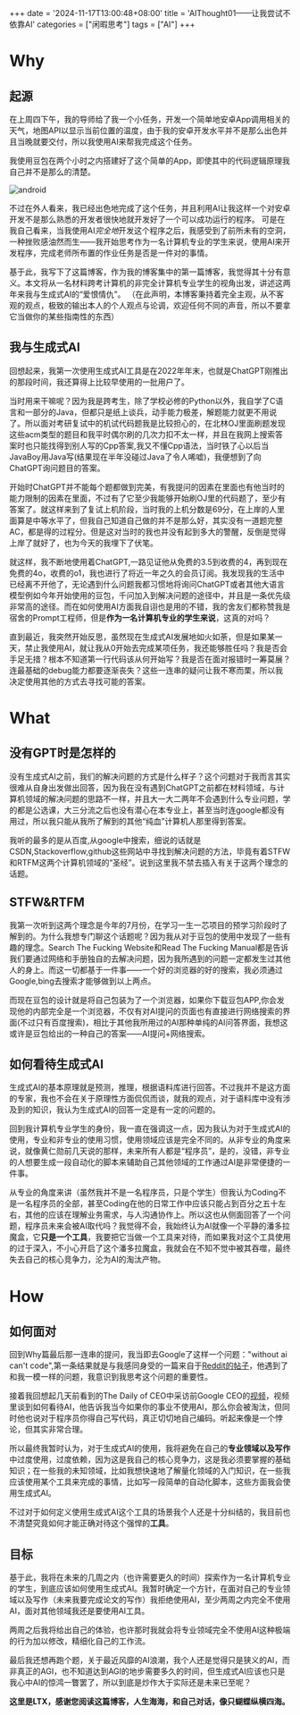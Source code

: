 +++
date = '2024-11-17T13:00:48+08:00'
title = 'AIThought01——让我尝试不依靠AI'
categories = ["闲暇思考"]
tags = ["AI"]
+++

# Why

## 起源

在上周四下午，我的导师给了我一个小任务，开发一个简单地安卓App调用相关的天气，地图API以显示当前位置的温度，由于我的安卓开发水平并不是那么出色并且当晚就要交付，所以我使用AI来帮我完成这个任务。

我使用豆包在两个小时之内搭建好了这个简单的App，即使其中的代码逻辑原理我自己并不是那么的清楚。

![android](/img/android.png)

不过在外人看来，我已经出色地完成了这个任务，并且利用AI让我这样一个对安卓开发不是那么熟悉的开发者很快地就开发好了一个可以成功运行的程序。
可是在我自己看来，当我使用AI*完全地*开发这个程序之后，我感受到了前所未有的空洞，一种挫败感油然而生——我开始思考作为一名计算机专业的学生来说，使用AI来开发程序，完成老师所布置的作业任务是否是一件对的事情。

基于此，我写下了这篇博客，作为我的博客集中的第一篇博客，我觉得其十分有意义。本文将从一名材料跨考计算机的非完全计算机专业学生的视角出发，讲述这两年来我与生成式AI的“爱恨情仇”。
（在此声明，本博客秉持着完全主观，从不客观的观点，极致的输出本人的个人观点与论调，欢迎任何不同的声音，所以不要拿它当做你的某些指南性的东西）

## 我与生成式AI

回想起来，我第一次使用生成式AI工具是在2022年年末，也就是ChatGPT刚推出的那段时间，我还算得上比较早使用的一批用户了。

当时用来干嘛呢？因为我是跨考生，除了学校必修的Python以外，我自学了C语言和一部分的Java，但都只是纸上谈兵，动手能力极差，解题能力就更不用说了。所以面对考研复试中的机试代码题我是比较担心的，在北林OJ里面刷题发现这些acm类型的题目和我平时偶尔刷的几次力扣不太一样，并且在我网上搜索答案时也只能找得到别人写的Cpp答案,我又不懂Cpp语法，当时铁了心以后当JavaBoy用Java写(结果现在半年没碰过Java了令人唏嘘)，我便想到了向ChatGPT询问题目的答案。

开始时ChatGPT并不能每个题都做到完美，有我提问的因素在里面也有他当时的能力限制的因素在里面，不过有了它至少我能够开始刷OJ里的代码题了，至少有答案了。就这样来到了复试上机阶段，当时我的上机分数是69分，在上岸的人里面算是中等水平了，但我自己知道自己做的并不是那么好，其实没有一道题完整AC，都是得的过程分。但是这对当时的我也并没有起到多大的警醒，反倒是觉得上岸了就好了，也为今天的我埋下了伏笔。

就这样，我不断地使用着ChatGPT,一路见证他从免费的3.5到收费的4，再到现在免费的4o，收费的o1，我也进行了将近一年之久的会员订阅。我发现我的生活中已经离不开他了，无论遇到什么问题我都习惯地将询问ChatGPT或者其他大语言模型例如今年开始使用的豆包，千问加入到解决问题的途径中，并且是一条优先级非常高的途径。而在如何使用AI方面我自诩也是用的不错，我的舍友们都称赞我是宿舍的Prompt工程师，但是**作为一名计算机专业的学生来说**，这真的对吗？

直到最近，我突然开始反思，虽然现在生成式AI发展地如火如荼，但是如果某一天，禁止我使用AI，就让我从0开始去完成某项任务，我还能够胜任吗？我是否会手足无措？根本不知道第一行代码该从何开始写？我是否在面对报错时一筹莫展？连最基础的debug能力都要逐渐丧失？这些一连串的疑问让我不寒而栗，所以我决定使用其他的方式去寻找可能的答案。

# What

## 没有GPT时是怎样的

没有生成式AI之前，我们的解决问题的方式是什么样子？这个问题对于我而言其实很难从自身出发做出回答，因为我在没有遇到ChatGPT之前都在材料领域，与计算机领域的解决问题的思路不一样，并且大一大二两年不会遇到什么专业问题，学的都是公选课，大三分流之后也没有潜心在本专业上，甚至当时连google都没有用过，所以我只能从我所了解到的其他“纯血”计算机人那里得到答案。

我听的最多的是从百度,从google中搜索，细说的话就是CSDN,Stackoverflow,github这些网站中寻找到解决问题的方法，毕竟有着STFW和RTFM这两个计算机领域的“圣经”。说到这里我不禁去插入有关于这两个理念的话题。

## STFW&RTFM

我第一次听到这两个理念是今年的7月份，在学习一生一芯项目的预学习阶段时了解到的。为什么我想专门聊这个话题呢？因为我从对于豆包的使用中发现了一些有趣的理念。Search The Fucking Website和Read The Fucking Manual都是告诉我们要通过网络和手册独自的去解决问题，因为我所遇到的问题一定都发生过其他人的身上。而这一切都基于一件事——一个好的浏览器的好的搜索，我必须通过Google,bing去搜索才能够做到以上两点。

而现在豆包的设计就是将自己包装为了一个浏览器，如果你下载豆包APP,你会发现他的内部完全是一个浏览器，不仅有对AI提问的页面也有直接进行网络搜索的界面(不过只有百度搜索)，相比于其他我所用过的AI那种单纯的AI问答界面，我想这或许是豆包给出的一种自己的答案——AI提问+网络搜索。

## 如何看待生成式AI

生成式AI的基本原理就是预测，推理，根据语料库进行回答。不过我并不是这方面的专家，我也不会在关于原理性方面侃侃而谈，就我的观点，对于语料库中没有涉及到的知识，我认为生成式AI的回答一定是有一定的问题的。

回到我计算机专业学生的身份，我一直在强调这一点，因为我认为对于生成式AI的使用，专业和非专业的使用习惯，使用领域应该是完全不同的。从非专业的角度来说，就像黄仁勋前几天说的那样，未来所有人都是“程序员”，是的，没错，非专业的人想要生成一段自动化的脚本来辅助自己其他领域的工作通过AI是非常便捷的一件事。

从专业的角度来讲（虽然我并不是一名程序员，只是个学生）但我认为Coding不是一名程序员的全部，甚至Coding在他的日常工作中应该只能占到百分之五十左右，其他的应该在理解业务需求，与人沟通协作上。所以这也从侧面回答了一个问题，程序员未来会被AI取代吗？我觉得不会，我始终认为AI就像一个平静的潘多拉魔盒，它**只是一个工具**，我要把它当做一个工具来对待，而如果我对这个工具使用的过于深入，不小心开启了这个潘多拉魔盒，我就会在不知不觉中被其吞噬，最终失去自己的核心竞争力，沦为AI的淘汰产物。

# How

## 如何面对

回到Why篇最后那一连串的提问，我当即去Google了这样一个问题："without ai can't code",第一条结果就是与我感同身受的一篇来自于[Reddit的帖子](https://www.reddit.com/r/AskProgramming/comments/1e4wokc/i_feel_like_i_cant_code_without_ai/)，他遇到了和我一模一样的问题，我意识到我思考这个问题的重要性。

接着我回想起几天前看到的The Daily of CEO中采访前Google CEO的[视频](https://www.youtube.com/watch?v=2Zg--ouGl7c)，视频里谈到如何看待AI，他告诉我当今如果你的事业不使用AI，那么你会被淘汰，但同时他也说对于程序员你得自己写代码，真正切切地自己编码。听起来像是一个悖论，但其实非常合理。

所以最终我暂时认为，对于生成式AI的使用，我将避免在自己的**专业领域以及写作**中过度使用，过度依赖，因为这是我自己的核心竞争力，这是我必须要掌握的基础知识；在一些我的未知领域，比如我想快速地了解量化领域的入门知识，在一些我应该使用某个工具来完成的事情，比如写一段简单的自动化脚本，这些方面我会使用生成式AI。

不过对于如何定义使用生成式AI这个工具的场景我个人还是十分纠结的，我目前也不清楚究竟如何才能正确对待这个强悍的**工具**。

## 目标

基于此，我将在未来的几周之内（也许需要更久的时间）探索作为一名计算机专业的学生，到底应该如何使用生成式AI。我暂时确定一个方针，在面对自己的专业领域以及写作（未来我要完成论文的写作）我拒绝使用AI，至少两周之内完全不使用AI，面对其他领域我还是要使用AI工具。

两周之后我将给出自己的体验，也许那时我就会将专业领域完全不使用AI这种极端的行为加以修改，精细化自己的工作流。

最后我还想再跑个题，关于最近风靡的AI浪潮，我个人还是觉得只是狭义的AI，而非真正的AGI，也不知道达到AGI的地步需要多久的时间，但生成式AI应该也只是我心中AI的惊鸿一瞥罢了，所以到底是炒作大于实际还是未来已至呢？

**这里是LTX，感谢您阅读这篇博客，人生海海，和自己对话，像只蝴蝶纵横四海。**
